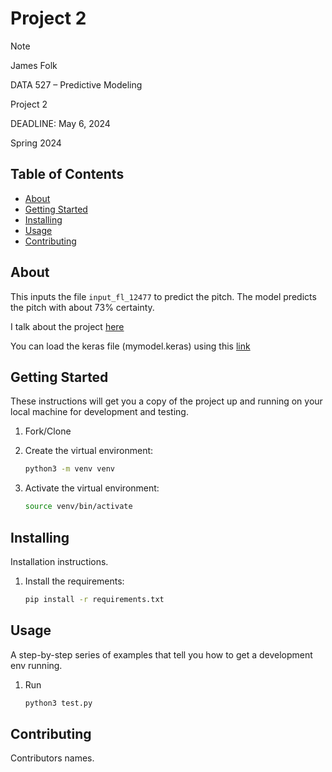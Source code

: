 # Project 2
> [!NOTE]
> James Folk
> 
> DATA 527 – Predictive Modeling
> 
> Project 2
> 
> DEADLINE: May 6, 2024
> 
> Spring 2024 

## Table of Contents

 - [About](#about)
 - [Getting Started](#getting_started)
 - [Installing](#installing)
 - [Usage](#usage)
 - [Contributing](#contributing)

## About
This inputs the file `input_fl_12477` to predict the pitch.
The model predicts the pitch with about 73% certainty.

I talk about the project [here](https://youtu.be/T3Ltw3H-FRw)

You can load the keras file (mymodel.keras) using this [link](https://netron.app/)

## Getting Started
These instructions will get you a copy of the project up and running on your local machine for development and testing.

1. Fork/Clone

1. Create the virtual environment:

    ```sh
    python3 -m venv venv
    ```

1. Activate the virtual environment:

    ```sh
    source venv/bin/activate
    ```

## Installing
Installation instructions.

1. Install the requirements:

    ```sh
    pip install -r requirements.txt
    ```
    
## Usage
A step-by-step series of examples that tell you how to get a development env running.
1. Run

    ```sh
    python3 test.py
    ```

## Contributing
Contributors names.
